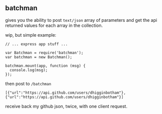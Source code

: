## batchman
gives you the ability to post `text/json` array of parameters and get the api returned values for each array in the collection. 

wip, but simple example:

```
// ... express app stuff ...

var Batchman = require('batchman');
var batchman = new Batchman();

batchman.mount(app, function (msg) {
  console.log(msg);
});
```

then post to `/batchman`

```
[{"url":"https://api.github.com/users/dhigginbotham"},
{"url":"https://api.github.com/users/dhigginbotham"}]
```

receive back my github json, twice, with one client request.